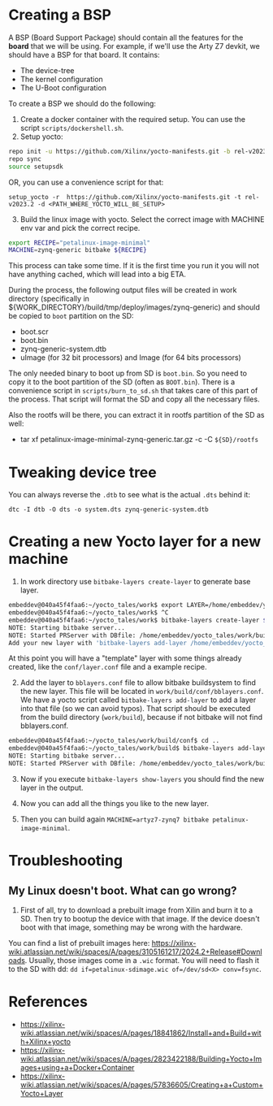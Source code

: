 # Creating a BSP

A BSP (Board Support Package) should contain all the features for the **board** that we will be using.
For example, if we'll use the Arty Z7 devkit, we should have a BSP for that board.
It contains:
* The device-tree
* The kernel configuration
* The U-Boot configuration


To create a BSP we should do the following:

1) Create a docker container with the required setup. You can use the script `scripts/dockershell.sh`.
2) Setup yocto:

```bash
repo init -u https://github.com/Xilinx/yocto-manifests.git -b rel-v2023.2
repo sync
source setupsdk
```

OR, you can use a convenience script for that:

```
setup_yocto -r  https://github.com/Xilinx/yocto-manifests.git -t rel-v2023.2 -d <PATH_WHERE_YOCTO_WILL_BE_SETUP>
```

3) Build the linux image with yocto. Select the correct image with MACHINE env var and pick the correct recipe.

```bash
export RECIPE="petalinux-image-minimal"
MACHINE=zynq-generic bitbake ${RECIPE}
```

This process can take some time. If it is the first time you run it you will not have anything cached, which will lead into a big ETA.

During the process, the following output files will be created in work directory (specifically in ${WORK_DIRECTORY}/build/tmp/deploy/images/zynq-generic) and should be copied to `boot` partition on the SD:
* boot.scr
* boot.bin
* zynq-generic-system.dtb
* uImage (for 32 bit processors) and Image (for 64 bits processors)

The only needed binary to boot up from SD is `boot.bin`. So you need to copy it to the boot partition of the SD (often as `BOOT.bin`).
There is a convenience script in `scripts/burn_to_sd.sh` that takes care of this part of the process. That script will format the SD and copy all the necessary files.

Also the rootfs will be there, you can extract it in rootfs partition of the SD as well:

* tar xf petalinux-image-minimal-zynq-generic.tar.gz -c -C `${SD}/rootfs`


# Tweaking device tree

You can always reverse the `.dtb` to see what is the actual `.dts` behind it:
```
dtc -I dtb -O dts -o system.dts zynq-generic-system.dtb
```

# Creating a new Yocto layer for a new machine

1) In work directory use `bitbake-layers create-layer` to generate base layer.

```bash
embeddev@040a45f4faa6:~/yocto_tales/work$ export LAYER=/home/embeddev/yocto_tales/layers/meta-artyz7
embeddev@040a45f4faa6:~/yocto_tales/work$ ^C
embeddev@040a45f4faa6:~/yocto_tales/work$ bitbake-layers create-layer $LAYER
NOTE: Starting bitbake server...
NOTE: Started PRServer with DBfile: /home/embeddev/yocto_tales/work/build/cache/prserv.sqlite3, Address: 127.0.0.1:37245, PID: 88
Add your new layer with 'bitbake-layers add-layer /home/embeddev/yocto_tales/layers/meta-artyz7'
```

At this point you will have a "template" layer with some things already created, like the `conf/layer.conf` file and a example recipe.

2) Add the layer to `bblayers.conf` file to allow bitbake buildsystem to find the new layer.
This file will be located in `work/build/conf/bblayers.conf`. We have a yocto script called `bitbake-layers add-layer` to add a layer into that file (so we can avoid typos). That script should be executed from the build directory (`work/build`), because if not bitbake will not find bblayers.conf.

```bash
embeddev@040a45f4faa6:~/yocto_tales/work/build/conf$ cd ..
embeddev@040a45f4faa6:~/yocto_tales/work/build$ bitbake-layers add-layer $LAYER
NOTE: Starting bitbake server...
NOTE: Started PRServer with DBfile: /home/embeddev/yocto_tales/work/build/cache/prserv.sqlite3, Address: 127.0.0.1:43697, PID: 251
```

3) Now if you execute `bitbake-layers show-layers` you should find the new layer in the output.

4) Now you can add all the things you like to the new layer.

5) Then you can build again `MACHINE=artyz7-zynq7 bitbake petalinux-image-minimal`.


# Troubleshooting

## My Linux doesn't boot. What can go wrong?

1) First of all, try to download a prebuilt image from Xilin and burn it to a SD. Then try to bootup the device with that image. If the device doesn't boot with that image, something may be wrong with the hardware.

You can find a list of prebuilt images here: https://xilinx-wiki.atlassian.net/wiki/spaces/A/pages/3105161217/2024.2+Release#Downloads.
Usually, those images come in a `.wic` format. You will need to flash it to the SD with dd: `dd if=petalinux-sdimage.wic of=/dev/sd<X> conv=fsync`.

# References

* https://xilinx-wiki.atlassian.net/wiki/spaces/A/pages/18841862/Install+and+Build+with+Xilinx+yocto
* https://xilinx-wiki.atlassian.net/wiki/spaces/A/pages/2823422188/Building+Yocto+Images+using+a+Docker+Container
* https://xilinx-wiki.atlassian.net/wiki/spaces/A/pages/57836605/Creating+a+Custom+Yocto+Layer

